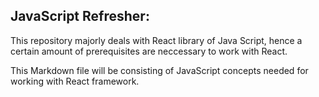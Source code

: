 ## JavaScript Refresher:
This repository majorly deals with React library of Java Script, hence a certain amount of prerequisites are neccessary to work with React.

This Markdown file will be consisting of JavaScript concepts needed for working with React framework.
